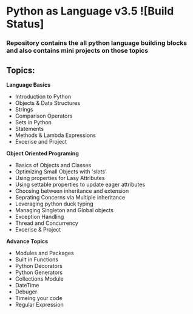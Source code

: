 # Python as Language v3.5 ![Build Status]


### Repository contains the all python language building blocks and also contains mini projects on those topics 


## Topics:
__Language Basics__

- Introduction to Python
- Objects & Data Structures
- Strings
- Comparison Operators
- Sets in Python
- Statements
- Methods & Lambda Expressions
- Excerise and Project

__Object Oriented Programing__
- Basics of Objects and Classes
- Optimizing Small Objects with '_slots_'
- Using properties for Lasy Attributes
- Using settable properties to update eager attributes
- Choosing between inheritance and extension
- Seprating Concerns via Multiple inheritance
- Leveraging python duck typing
- Managing Singleton and Global objects
- Exception Handling 
- Thread and Concurrency
- Excerise & Project

__Advance Topics__
- Modules and Packages
- Built in Functions
- Python Decorators
- Python Generators
- Collections Module
- DateTime
- Debuger
- Timeing your code
- Regular Expression
